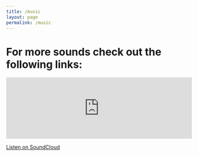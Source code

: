 ```yaml
---
title: /music
layout: page
permalink: /music
---
```


# For more sounds check out the following links:

<iframe width="100%" height="166" scrolling="no" frameborder="no" allow="autoplay" src="https://w.soundcloud.com/player/?url=https%3A//api.soundcloud.com/tracks/1996655311&color=%23ff5500&auto_play=false&hide_related=false&show_comments=true&show_user=true&show_reposts=false&show_teaser=true"></iframe>

[Listen on SoundCloud](https://soundcloud.com/monopohlisten/luis-oala-dey-ahr-hier)
